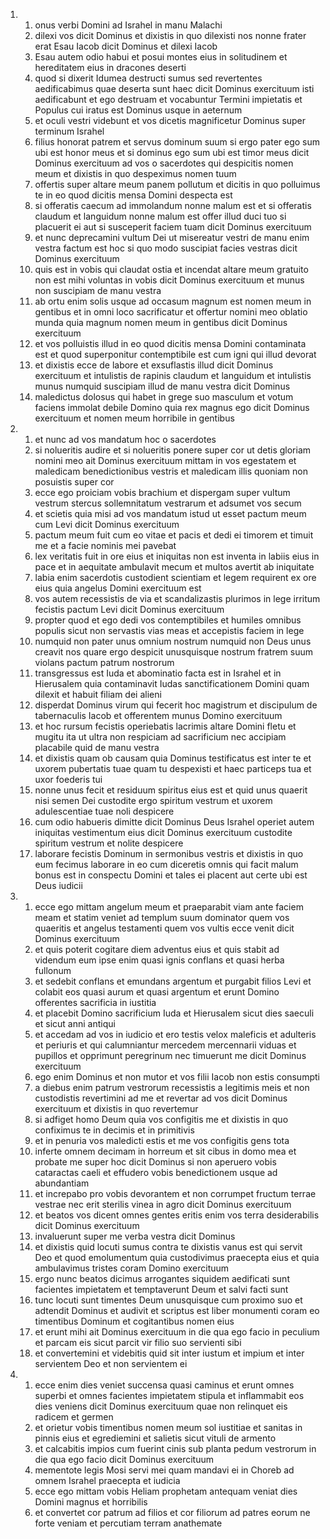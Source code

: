<ol>
  <li>
    <ol>
      <li>onus verbi Domini ad Israhel in manu Malachi</li>
      <li>dilexi vos dicit Dominus et dixistis in quo dilexisti nos nonne frater erat Esau Iacob dicit Dominus et dilexi Iacob</li>
      <li>Esau autem odio habui et posui montes eius in solitudinem et hereditatem eius in dracones deserti</li>
      <li>quod si dixerit Idumea destructi sumus sed revertentes aedificabimus quae deserta sunt haec dicit Dominus exercituum isti aedificabunt et ego destruam et vocabuntur Termini impietatis et Populus cui iratus est Dominus usque in aeternum</li>
      <li>et oculi vestri videbunt et vos dicetis magnificetur Dominus super terminum Israhel</li>
      <li>filius honorat patrem et servus dominum suum si ergo pater ego sum ubi est honor meus et si dominus ego sum ubi est timor meus dicit Dominus exercituum ad vos o sacerdotes qui despicitis nomen meum et dixistis in quo despeximus nomen tuum</li>
      <li>offertis super altare meum panem pollutum et dicitis in quo polluimus te in eo quod dicitis mensa Domini despecta est</li>
      <li>si offeratis caecum ad immolandum nonne malum est et si offeratis claudum et languidum nonne malum est offer illud duci tuo si placuerit ei aut si susceperit faciem tuam dicit Dominus exercituum</li>
      <li>et nunc deprecamini vultum Dei ut misereatur vestri de manu enim vestra factum est hoc si quo modo suscipiat facies vestras dicit Dominus exercituum</li>
      <li>quis est in vobis qui claudat ostia et incendat altare meum gratuito non est mihi voluntas in vobis dicit Dominus exercituum et munus non suscipiam de manu vestra</li>
      <li>ab ortu enim solis usque ad occasum magnum est nomen meum in gentibus et in omni loco sacrificatur et offertur nomini meo oblatio munda quia magnum nomen meum in gentibus dicit Dominus exercituum</li>
      <li>et vos polluistis illud in eo quod dicitis mensa Domini contaminata est et quod superponitur contemptibile est cum igni qui illud devorat</li>
      <li>et dixistis ecce de labore et exsuflastis illud dicit Dominus exercituum et intulistis de rapinis claudum et languidum et intulistis munus numquid suscipiam illud de manu vestra dicit Dominus</li>
      <li>maledictus dolosus qui habet in grege suo masculum et votum faciens immolat debile Domino quia rex magnus ego dicit Dominus exercituum et nomen meum horribile in gentibus</li>
    </ol>
  </li>
  <li>
    <ol>
      <li>et nunc ad vos mandatum hoc o sacerdotes</li>
      <li>si nolueritis audire et si nolueritis ponere super cor ut detis gloriam nomini meo ait Dominus exercituum mittam in vos egestatem et maledicam benedictionibus vestris et maledicam illis quoniam non posuistis super cor</li>
      <li>ecce ego proiciam vobis brachium et dispergam super vultum vestrum stercus sollemnitatum vestrarum et adsumet vos secum</li>
      <li>et scietis quia misi ad vos mandatum istud ut esset pactum meum cum Levi dicit Dominus exercituum</li>
      <li>pactum meum fuit cum eo vitae et pacis et dedi ei timorem et timuit me et a facie nominis mei pavebat</li>
      <li>lex veritatis fuit in ore eius et iniquitas non est inventa in labiis eius in pace et in aequitate ambulavit mecum et multos avertit ab iniquitate</li>
      <li>labia enim sacerdotis custodient scientiam et legem requirent ex ore eius quia angelus Domini exercituum est</li>
      <li>vos autem recessistis de via et scandalizastis plurimos in lege irritum fecistis pactum Levi dicit Dominus exercituum</li>
      <li>propter quod et ego dedi vos contemptibiles et humiles omnibus populis sicut non servastis vias meas et accepistis faciem in lege</li>
      <li>numquid non pater unus omnium nostrum numquid non Deus unus creavit nos quare ergo despicit unusquisque nostrum fratrem suum violans pactum patrum nostrorum</li>
      <li>transgressus est Iuda et abominatio facta est in Israhel et in Hierusalem quia contaminavit Iudas sanctificationem Domini quam dilexit et habuit filiam dei alieni</li>
      <li>disperdat Dominus virum qui fecerit hoc magistrum et discipulum de tabernaculis Iacob et offerentem munus Domino exercituum</li>
      <li>et hoc rursum fecistis operiebatis lacrimis altare Domini fletu et mugitu ita ut ultra non respiciam ad sacrificium nec accipiam placabile quid de manu vestra</li>
      <li>et dixistis quam ob causam quia Dominus testificatus est inter te et uxorem pubertatis tuae quam tu despexisti et haec particeps tua et uxor foederis tui</li>
      <li>nonne unus fecit et residuum spiritus eius est et quid unus quaerit nisi semen Dei custodite ergo spiritum vestrum et uxorem adulescentiae tuae noli despicere</li>
      <li>cum odio habueris dimitte dicit Dominus Deus Israhel operiet autem iniquitas vestimentum eius dicit Dominus exercituum custodite spiritum vestrum et nolite despicere</li>
      <li>laborare fecistis Dominum in sermonibus vestris et dixistis in quo eum fecimus laborare in eo cum diceretis omnis qui facit malum bonus est in conspectu Domini et tales ei placent aut certe ubi est Deus iudicii</li>
    </ol>
  </li>
  <li>
    <ol>
      <li>ecce ego mittam angelum meum et praeparabit viam ante faciem meam et statim veniet ad templum suum dominator quem vos quaeritis et angelus testamenti quem vos vultis ecce venit dicit Dominus exercituum</li>
      <li>et quis poterit cogitare diem adventus eius et quis stabit ad videndum eum ipse enim quasi ignis conflans et quasi herba fullonum</li>
      <li>et sedebit conflans et emundans argentum et purgabit filios Levi et colabit eos quasi aurum et quasi argentum et erunt Domino offerentes sacrificia in iustitia</li>
      <li>et placebit Domino sacrificium Iuda et Hierusalem sicut dies saeculi et sicut anni antiqui</li>
      <li>et accedam ad vos in iudicio et ero testis velox maleficis et adulteris et periuris et qui calumniantur mercedem mercennarii viduas et pupillos et opprimunt peregrinum nec timuerunt me dicit Dominus exercituum</li>
      <li>ego enim Dominus et non mutor et vos filii Iacob non estis consumpti</li>
      <li>a diebus enim patrum vestrorum recessistis a legitimis meis et non custodistis revertimini ad me et revertar ad vos dicit Dominus exercituum et dixistis in quo revertemur</li>
      <li>si adfiget homo Deum quia vos configitis me et dixistis in quo confiximus te in decimis et in primitivis</li>
      <li>et in penuria vos maledicti estis et me vos configitis gens tota</li>
      <li>inferte omnem decimam in horreum et sit cibus in domo mea et probate me super hoc dicit Dominus si non aperuero vobis cataractas caeli et effudero vobis benedictionem usque ad abundantiam</li>
      <li>et increpabo pro vobis devorantem et non corrumpet fructum terrae vestrae nec erit sterilis vinea in agro dicit Dominus exercituum</li>
      <li>et beatos vos dicent omnes gentes eritis enim vos terra desiderabilis dicit Dominus exercituum</li>
      <li>invaluerunt super me verba vestra dicit Dominus</li>
      <li>et dixistis quid locuti sumus contra te dixistis vanus est qui servit Deo et quod emolumentum quia custodivimus praecepta eius et quia ambulavimus tristes coram Domino exercituum</li>
      <li>ergo nunc beatos dicimus arrogantes siquidem aedificati sunt facientes impietatem et temptaverunt Deum et salvi facti sunt</li>
      <li>tunc locuti sunt timentes Deum unusquisque cum proximo suo et adtendit Dominus et audivit et scriptus est liber monumenti coram eo timentibus Dominum et cogitantibus nomen eius</li>
      <li>et erunt mihi ait Dominus exercituum in die qua ego facio in peculium et parcam eis sicut parcit vir filio suo servienti sibi</li>
      <li>et convertemini et videbitis quid sit inter iustum et impium et inter servientem Deo et non servientem ei</li>
    </ol>
  </li>
  <li>
    <ol>
      <li>ecce enim dies veniet succensa quasi caminus et erunt omnes superbi et omnes facientes impietatem stipula et inflammabit eos dies veniens dicit Dominus exercituum quae non relinquet eis radicem et germen</li>
      <li>et orietur vobis timentibus nomen meum sol iustitiae et sanitas in pinnis eius et egrediemini et salietis sicut vituli de armento</li>
      <li>et calcabitis impios cum fuerint cinis sub planta pedum vestrorum in die qua ego facio dicit Dominus exercituum</li>
      <li>mementote legis Mosi servi mei quam mandavi ei in Choreb ad omnem Israhel praecepta et iudicia</li>
      <li>ecce ego mittam vobis Heliam prophetam antequam veniat dies Domini magnus et horribilis</li>
      <li>et convertet cor patrum ad filios et cor filiorum ad patres eorum ne forte veniam et percutiam terram anathemate</li>
    </ol>
  </li>
</ol>